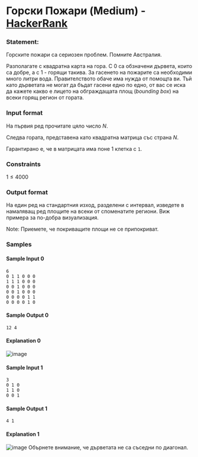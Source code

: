 # Горски Пожари (Medium) - [HackerRank](<https://www.hackerrank.com/contests/sda-hw-10-2023/challenges/challenge-2753>)


### Statement:

Горските пожари са сериозен проблем. Помните Австралия.

Разполагате с квадратна карта на гора. С 0 са обзначени дървета, които са добре, а с 1 - горящи такива. За гасенето на пожарите са необходими много литри вода. Правителството обаче има нужда от помощта ви. Тъй като дърветата не могат да бъдат гасени едно по едно, от вас се иска да кажете какво е лицето на обграждащата площ (*bounding box*) на всеки горящ регион от гората. 


### Input format

На първия ред прочитате цяло число $N$.

Следва гората, представена като квадратна матрица със страна $N$. 

Гарантирано е, че в матрицата има поне 1 клетка с ```1```.


### Constraints

$1 \le 4000$

### Output format

На един ред на стандартния изход, разделени с интервал, изведете в намаляващ ред площите на всеки от споменатите региони. Виж примера за по-добра визуализация.

Note: Приемете, че покриващите площи не се припокриват.


### Samples


#### Sample Input 0
```
6
0 1 1 0 0 0
1 1 1 0 0 0
0 0 1 0 0 0
0 0 1 0 0 0
0 0 0 0 1 1
0 0 0 0 1 0
```

#### Sample Output 0
```
12 4
```

#### Explanation 0
<img src="https://s3.amazonaws.com/hr-assets/0/1608052358-50bfe74c3c-forest.png" alt="image" title="">

#### Sample Input 1
```
3
0 1 0
1 1 0
0 0 1
```

#### Sample Output 1
```
4 1
```

#### Explanation 1
<img src="https://s3.amazonaws.com/hr-assets/0/1608121203-545d9a6c69-forest2.png" alt="image" title="">
Обърнете внимание, че дърветата не са съседни по диагонал.
